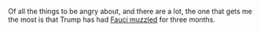 Of all the things to be angry about, and there are a lot, the one that gets me the most is that Trump has had <a href="https://www.rawstory.com/2020/07/cbs-host-reveals-trump-has-blocked-dr-fauci-interviews-for-last-three-months/">Fauci muzzled</a> for three months.
